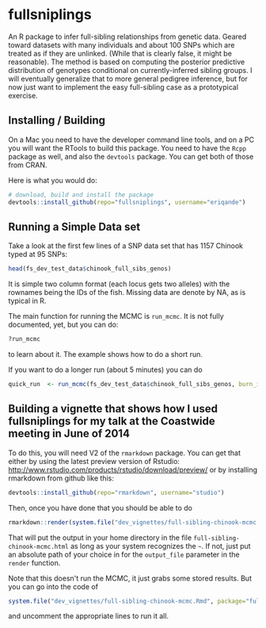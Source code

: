 # fullsniplings

An R package to infer full-sibling relationships from genetic data.
Geared toward datasets with many individuals and about 100 SNPs which are
treated as if they are unlinked. (While that is clearly false, it might be
reasonable).  The method is based on computing the posterior predictive
distribution of genotypes conditional on currently-inferred sibling groups. 
I will eventually generalize
that to more general pedigree inference, but for now just want to implement
the easy full-sibling case as a prototypical exercise.

## Installing / Building
On a Mac you need to have the developer command line tools, and on a PC you will 
want the RTools to build this package.  You need to have the `Rcpp` package as
well, and also the `devtools` package.  You can get both of those from CRAN.

Here is what you would do:
```R
# download, build and install the package
devtools::install_github(repo="fullsniplings", username="eriqande")
```

## Running a Simple Data set
Take a look at the first few lines of a SNP data set that has 1157 Chinook typed at 95
SNPs:
```R
head(fs_dev_test_data$chinook_full_sibs_genos)
```
It is simple two column format (each locus gets two alleles) with the rownames being
the IDs of the fish.  Missing data are denote by NA, as is typical in R.

The main function for running the MCMC is `run_mcmc`.  It is not fully documented, yet, but
you can do:
```R
?run_mcmc
```
to learn about it.  The example shows how to do a short run.

If you want to do a longer run (about 5 minutes) you can do
```R
quick_run  <- run_mcmc(fs_dev_test_data$chinook_full_sibs_genos, burn_in = 50, num_sweeps = 200)
```

## Building a vignette that shows how I used fullsniplings for my talk at the Coastwide meeting in June of 2014
To do this, you will need V2 of the `rmarkdown` package.  You can get that  either
by using the latest preview version of Rstudio: http://www.rstudio.com/products/rstudio/download/preview/
or by installing rmarkdown from github like this:
```R
devtools::install_github(repo="rmarkdown", username="studio")
```
Then, once you have done that you should be able to do 
```R
rmarkdown::render(system.file("dev_vignettes/full-sibling-chinook-mcmc.Rmd", package="fullsniplings"), output_format = "html_document", output_file = "~/full-sibling-chinook-mcmc.html")
```
That will put the output in your home directory in the file `full-sibling-chinook-mcmc.html` as long as your system
recognizes the `~`.  If not, just put an absolute path of your choice in for the `output_file` parameter in the 
`render` function.

Note that this doesn't run the MCMC, it just grabs some stored results.  But you can go into the code of 
```R
system.file("dev_vignettes/full-sibling-chinook-mcmc.Rmd", package="fullsniplings")
```
and uncomment the appropriate lines to run it all.
